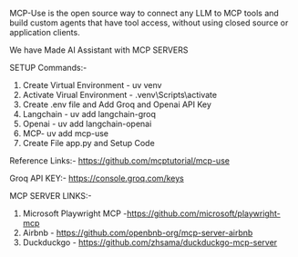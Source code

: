 MCP-Use is the open source way to connect any LLM to MCP tools and build custom agents that have tool access, without using closed source or application clients.

We have Made AI Assistant with MCP SERVERS

SETUP Commands:-

1. Create Virtual Environment - uv venv
2. Activate Virual Environment - .venv\Scripts\activate
3. Create .env file and Add Groq and Openai API Key
4. Langchain - uv add langchain-groq
5. Openai - uv add langchain-openai
6. MCP- uv add mcp-use
7. Create File app.py and Setup Code

Reference Links:- 
https://github.com/mcptutorial/mcp-use

Groq API KEY:- https://console.groq.com/keys

MCP SERVER LINKS:-

1. Microsoft Playwright MCP -https://github.com/microsoft/playwright-mcp
2. Airbnb - https://github.com/openbnb-org/mcp-server-airbnb
3. Duckduckgo - https://github.com/zhsama/duckduckgo-mcp-server
